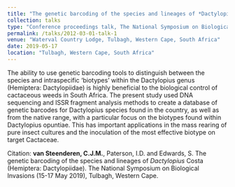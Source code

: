 ```yaml
---
title: "The genetic barcoding of the species and lineages of *Dactylopius Costa* (Hemiptera: Dactylopiidae)"
collection: talks
type: "Conference proceedings talk, The National Symposium on Biological Invasions (15-17 May 2019)"
permalink: /talks/2012-03-01-talk-1
venue: "Waterval Country Lodge, Tulbagh, Western Cape, South Africa"
date: 2019-05-17
location: "Tulbagh, Western Cape, South Africa"
---
```


The ability to use genetic barcoding tools to distinguish between the species and intraspecific ‘biotypes’ within the Dactylopius genus (Hemiptera: Dactylopiidae) is highly beneficial to the biological control of cactaceous weeds in South Africa. The present study used DNA sequencing and ISSR fragment analysis methods to create a database of genetic barcodes for Dactylopius species found in the country, as well as from the native range, with a particular focus on the biotypes found within Dactylopius opuntiae. This has important applications in the mass rearing of pure insect cultures and the inoculation of the most effective biotype on target Cactaceae.

Citation: **van Steenderen, C.J.M.**, Paterson, I.D. and Edwards, S. The genetic barcoding of the species and lineages of *Dactylopius* Costa (Hemiptera: Dactylopiidae). The National Symposium on Biological Invasions (15-17 May 2019), Tulbagh, Western Cape. 
